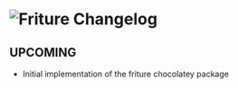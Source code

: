 # ![Friture Changelog](https://img.shields.io/badge/Friture-Package%20Changelog-blue.svg?style=for-the-badge)

## UPCOMING

- Initial implementation of the friture chocolatey package
